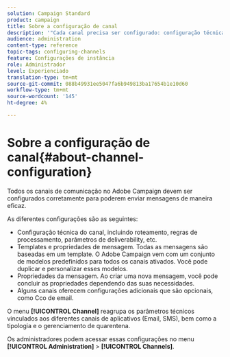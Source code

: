 ```yaml
---
solution: Campaign Standard
product: campaign
title: Sobre a configuração de canal
description: '"Cada canal precisa ser configurado: configuração técnica, propriedades da mensagem e modelos."'
audience: administration
content-type: reference
topic-tags: configuring-channels
feature: Configurações de instância
role: Administrador
level: Experienciado
translation-type: tm+mt
source-git-commit: 088b49931ee5047fa6b949813ba17654b1e10d60
workflow-type: tm+mt
source-wordcount: '145'
ht-degree: 4%

---
```



# Sobre a configuração de canal{#about-channel-configuration}

Todos os canais de comunicação no Adobe Campaign devem ser configurados corretamente para poderem enviar mensagens de maneira eficaz.

As diferentes configurações são as seguintes:

* Configuração técnica do canal, incluindo roteamento, regras de processamento, parâmetros de deliverability, etc.
* Templates e propriedades de mensagem. Todas as mensagens são baseadas em um template. O Adobe Campaign vem com um conjunto de modelos predefinidos para todos os canais ativados. Você pode duplicar e personalizar esses modelos.
* Propriedades da mensagem. Ao criar uma nova mensagem, você pode concluir as propriedades dependendo das suas necessidades.
* Alguns canais oferecem configurações adicionais que são opcionais, como Cco de email.

O menu **[!UICONTROL Channel]** reagrupa os parâmetros técnicos vinculados aos diferentes canais de aplicativos (Email, SMS), bem como a tipologia e o gerenciamento de quarentena.

Os administradores podem acessar essas configurações no menu **[!UICONTROL Administration]** > **[!UICONTROL Channels]**.
